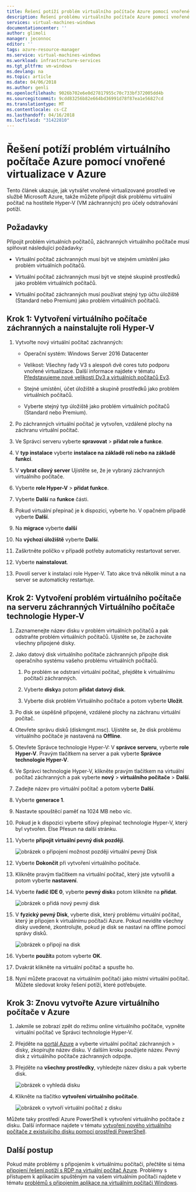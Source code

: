 ```yaml
---
title: Řešení potíží problém virtuálního počítače Azure pomocí vnořené virtualizace v Azure | Microsoft Docs
description: Řešení problému virtuálního počítače Azure pomocí vnořené virtualizace v Azure
services: virtual-machines-windows
documentationcenter: ''
author: glimoli
manager: jeconnoc
editor: ''
tags: azure-resource-manager
ms.service: virtual-machines-windows
ms.workload: infrastructure-services
ms.tgt_pltfrm: vm-windows
ms.devlang: na
ms.topic: article
ms.date: 04/06/2018
ms.author: genli
ms.openlocfilehash: 9026b702e6e0d27817955c70c733bf372005dd4b
ms.sourcegitcommit: 9cdd83256b82e664bd36991d78f87ea1e56827cd
ms.translationtype: MT
ms.contentlocale: cs-CZ
ms.lasthandoff: 04/16/2018
ms.locfileid: "31422810"
---
```

# <a name="troubleshoot-a-problem-azure-vm-by-using-nested-virtualization-in-azure"></a>Řešení potíží problém virtuálního počítače Azure pomocí vnořené virtualizace v Azure

Tento článek ukazuje, jak vytvářet vnořené virtualizované prostředí ve službě Microsoft Azure, takže můžete připojit disk problému virtuální počítač na hostitele Hyper-V (VM záchranných) pro účely odstraňování potíží.

## <a name="prerequisites"></a>Požadavky

Připojit problém virtuálních počítačů, záchranných virtuálního počítače musí splňovat následující požadavky:

-   Virtuální počítač záchranných musí být ve stejném umístění jako problém virtuálních počítačů.

-   Virtuální počítač záchranných musí být ve stejné skupině prostředků jako problém virtuálních počítačů.

-   Virtuální počítač záchranných musí používat stejný typ účtu úložiště (Standard nebo Premium) jako problém virtuálních počítačů.

## <a name="step-1-create-a-rescue-vm-and-install-hyper-v-role"></a>Krok 1: Vytvoření virtuálního počítače záchranných a nainstalujte roli Hyper-V

1.  Vytvořte nový virtuální počítač záchranných:

    -  Operační systém: Windows Server 2016 Datacenter

    -  Velikost: Všechny řady V3 s alespoň dvě cores tuto podporu vnořené virtualizace. Další informace najdete v tématu [Představujeme nové velikosti Dv3 a virtuálních počítačů Ev3](https://azure.microsoft.com/blog/introducing-the-new-dv3-and-ev3-vm-sizes/).

    -  Stejné umístění, účet úložiště a skupině prostředků jako problém virtuálních počítačů.

    -  Vyberte stejný typ úložiště jako problém virtuálních počítačů (Standard nebo Premium).

2.  Po záchranných virtuální počítač je vytvořen, vzdálené plochy na záchranu virtuální počítač.

3.  Ve Správci serveru vyberte **spravovat** > **přidat role a funkce**.

4.  V **typ instalace** vyberte **instalace na základě rolí nebo na základě funkcí**.

5.  V **vybrat cílový server** Ujistěte se, že je vybraný záchranných virtuálního počítače.

6.  Vyberte **role Hyper-V** > **přidat funkce**.

7.  Vyberte **Další** na **funkce** části.

8.  Pokud virtuální přepínač je k dispozici, vyberte ho. V opačném případě vyberte **Další**.

9.  Na **migrace** vyberte **další**

10. Na **výchozí úložiště** vyberte **Další**.

11. Zaškrtněte políčko v případě potřeby automaticky restartovat server.

12. Vyberte **nainstalovat**.

13. Povolí server k instalaci role Hyper-V. Tato akce trvá několik minut a na server se automaticky restartuje.

## <a name="step-2-create-the-problem-vm-on-the-rescue-vms-hyper-v-server"></a>Krok 2: Vytvoření problém virtuálního počítače na serveru záchranných Virtuálního počítače technologie Hyper-V

1.  Zaznamenejte název disku v problém virtuálních počítačů a pak odstraňte problém virtuálních počítačů. Ujistěte se, že zachováte všechny připojené disky. 

2.  Jako datový disk virtuálního počítače záchranných připojte disk operačního systému vašeho problému virtuálních počítačů.

    1.  Po problém se odstraní virtuální počítač, přejděte k virtuálnímu počítači záchranných.

    2.  Vyberte **disky**a potom **přidat datový disk**.

    3.  Vyberte disk problém Virtuálního počítače a potom vyberte **Uložit**.

3.  Po disk se úspěšně připojené, vzdálené plochy na záchranu virtuální počítač.

4.  Otevřete správu disků (diskmgmt.msc). Ujistěte se, že disk problému virtuálního počítače je nastavená na **Offline**.

5.  Otevřete Správce technologie Hyper-V: V **správce serveru**, vyberte **role Hyper-V**. Pravým tlačítkem na server a pak vyberte **Správce technologie Hyper-V**.

6.  Ve Správci technologie Hyper-V, klikněte pravým tlačítkem na virtuální počítač záchranných a pak vyberte **nový** > **virtuálního počítače** > **Další**.

7.  Zadejte název pro virtuální počítač a potom vyberte **Další**.

8.  Vyberte **generace 1**.

9.  Nastavte spouštěcí paměť na 1024 MB nebo víc.

10. Pokud je k dispozici vyberte síťový přepínač technologie Hyper-V, který byl vytvořen. Else Přesun na další stránku.

11. Vyberte **připojit virtuální pevný disk později**.

    ![obrázek o připojení možnost později virtuální pevný Disk](./media/troubleshoot-vm-by-use-nested-virtualization/attach-disk-later.png)

12. Vyberte **Dokončit** při vytvoření virtuálního počítače.

13. Klikněte pravým tlačítkem na virtuální počítač, který jste vytvořili a potom vyberte **nastavení**.

14. Vyberte **řadič IDE 0**, vyberte **pevný disk**a potom klikněte na **přidat**.

    ![obrázek o přidá nový pevný disk](./media/troubleshoot-vm-by-use-nested-virtualization/create-new-drive.png)    

15. V **fyzický pevný Disk**, vyberte disk, který problému virtuální počítač, který je připojen k virtuálnímu počítači Azure. Pokud nevidíte všechny disky uvedené, zkontrolujte, pokud je disk se nastaví na offline pomocí správy disků.

    ![obrázek o připojí na disk](./media/troubleshoot-vm-by-use-nested-virtualization/mount-disk.png)  


17. Vyberte **použít**a potom vyberte **OK**.

18. Dvakrát klikněte na virtuální počítač a spusťte ho.

19. Nyní můžete pracovat na virtuálním počítači jako místní virtuální počítač. Můžete sledovat kroky řešení potíží, které potřebujete.

## <a name="step-3-re-create-your-azure-vm-in-azure"></a>Krok 3: Znovu vytvořte Azure virtuálního počítače v Azure

1.  Jakmile se zobrazí zpět do režimu online virtuálního počítače, vypněte virtuální počítač ve Správci technologie Hyper-V.

2.  Přejděte na [portál Azure](https://portal.azure.com) a vyberte virtuální počítač záchranných > disky, zkopírujte název disku. V dalším kroku použijete název. Pevný disk z virtuálního počítače záchranných odpojte.

3.  Přejděte na **všechny prostředky**, vyhledejte název disku a pak vyberte disk.

     ![obrázek o vyhledá disku](./media/troubleshoot-vm-by-use-nested-virtualization/search-disk.png)     

4. Klikněte na tlačítko **vytvoření virtuálního počítače**.

     ![obrázek o vytvoří virtuální počítač z disku](./media/troubleshoot-vm-by-use-nested-virtualization/create-vm-from-vhd.png) 

Můžete taky prostředí Azure PowerShell k vytvoření virtuálního počítače z disku. Další informace najdete v tématu [vytvoření nového virtuálního počítače z existujícího disku pomocí prostředí PowerShell](create-vm-specialized.md#create-the-new-vm). 

## <a name="next-steps"></a>Další postup

Pokud máte problémy s připojením k virtuálnímu počítači, přečtěte si téma [připojení řešení potíží s RDP na virtuální počítač Azure](troubleshoot-rdp-connection.md). Problémy s přístupem k aplikacím spuštěným na vašem virtuálním počítači najdete v tématu [problémů s připojením aplikace na virtuálním počítači Windows](troubleshoot-app-connection.md).
